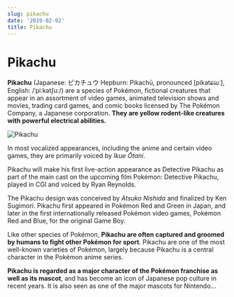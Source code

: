 ```yaml
---
slug: pikachu
date: '2019-02-02'
title: Pikachu
---
```

# Pikachu

**Pikachu** (Japanese: ピカチュウ Hepburn: Pikachū, pronounced \[pikatɕɯː], English: /ˈpiːkətʃuː/) are a species of Pokémon, fictional creatures that appear in an assortment of video games, animated television shows and movies, trading card games, and comic books licensed by The Pokémon Company, a Japanese corporation. **They are yellow rodent-like creatures with powerful electrical abilities.**

![Pikachu](https://upload.wikimedia.org/wikipedia/en/a/a6/Pok%C3%A9mon_Pikachu_art.png)

In most vocalized appearances, including the anime and certain video games, they are primarily voiced by *Ikue Ōtani*.

Pikachu will make his first live-action appearance as Detective Pikachu as part of the main cast on the upcoming film Pokémon: Detective Pikachu, played in CGI and voiced by Ryan Reynolds.

The Pikachu design was conceived by *Atsuko Nishida* and finalized by Ken Sugimori. Pikachu first appeared in Pokémon Red and Green in Japan, and later in the first internationally released Pokémon video games, Pokémon Red and Blue, for the original Game Boy.

Like other species of Pokémon, **Pikachu are often captured and groomed by humans to fight other Pokémon for sport**. Pikachu are one of the most well-known varieties of Pokémon, largely because Pikachu is a central character in the Pokémon anime series.

**Pikachu is regarded as a major character of the Pokémon franchise as well as its mascot**, and has become an icon of Japanese pop culture in recent years. It is also seen as one of the major mascots for Nintendo...
